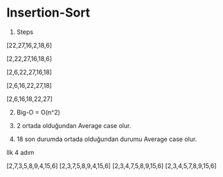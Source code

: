# Insertion-Sort
1) Steps

[22,27,16,2,18,6]

[2,22,27,16,18,6]

[2,6,22,27,16,18]

[2,6,16,22,27,18]

[2,6,16,18,22,27]

2) Big-O = O(n^2)

3) 2 ortada olduğundan Average case olur.

4) 18 son durumda ortada olduğundan durumu Average case olur.

Ilk 4 adım

[2,7,3,5,8,9,4,15,6]
[2,3,7,5,8,9,4,15,6]
[2,3,4,7,5,8,9,15,6] 
[2,3,4,5,7,8,9,15,6] 




